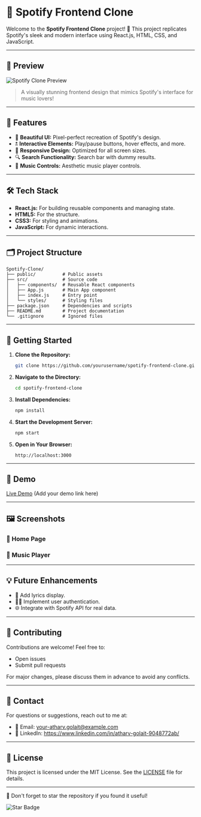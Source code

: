 # 🎵 Spotify Frontend Clone

Welcome to the **Spotify Frontend Clone** project! 🚀 This project replicates Spotify's sleek and modern interface using React.js, HTML, CSS, and JavaScript.

---

## 📸 Preview

![Spotify Clone Preview](https://via.placeholder.com/800x400?text=Add+your+screenshot+here)

> A visually stunning frontend design that mimics Spotify's interface for music lovers!

---

## 🚀 Features

- 🎨 **Beautiful UI:** Pixel-perfect recreation of Spotify's design.
- 🕱️ **Interactive Elements:** Play/pause buttons, hover effects, and more.
- 📱 **Responsive Design:** Optimized for all screen sizes.
- 🔍 **Search Functionality:** Search bar with dummy results.
- 🎷 **Music Controls:** Aesthetic music player controls.

---

## 🛠️ Tech Stack

- **React.js:** For building reusable components and managing state.
- **HTML5:** For the structure.
- **CSS3:** For styling and animations.
- **JavaScript:** For dynamic interactions.

---

## 🗂️ Project Structure

```
Spotify-Clone/
├── public/          # Public assets
├── src/             # Source code
│   ├── components/  # Reusable React components
│   ├── App.js       # Main App component
│   ├── index.js     # Entry point
│   └── styles/      # Styling files
├── package.json     # Dependencies and scripts
├── README.md        # Project documentation
└── .gitignore       # Ignored files
```

---

## 🚀 Getting Started

1. **Clone the Repository:**
   ```bash
   git clone https://github.com/yourusername/spotify-frontend-clone.git
   ```

2. **Navigate to the Directory:**
   ```bash
   cd spotify-frontend-clone
   ```

3. **Install Dependencies:**
   ```bash
   npm install
   ```

4. **Start the Development Server:**
   ```bash
   npm start
   ```

5. **Open in Your Browser:**
   ```
   http://localhost:3000
   ```

---

## 🌟 Demo

[Live Demo](#) (Add your demo link here)

---

## 🖼️ Screenshots

### 🎵 Home Page


### 🎷 Music Player


---

## 💡 Future Enhancements

- 🎤 Add lyrics display.
- 🧑‍🤝 Implement user authentication.
- 🌐 Integrate with Spotify API for real data.

---

## 🤝 Contributing

Contributions are welcome! Feel free to:

- Open issues
- Submit pull requests

For major changes, please discuss them in advance to avoid any conflicts.

---

## 📧 Contact

For questions or suggestions, reach out to me at:

- 📧 Email: your-atharv.golait@example.com
- 💼 LinkedIn: https://www.linkedin.com/in/atharv-golait-9048772ab/

---

## 📝 License

This project is licensed under the MIT License. See the [LICENSE](LICENSE) file for details.

---

🌟 Don't forget to star the repository if you found it useful!

![Star Badge](https://img.shields.io/github/stars/yourusername/spotify-frontend-clone?style=social)


